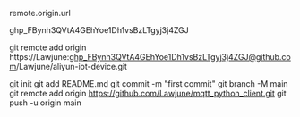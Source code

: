 remote.origin.url


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

git remote add origin https://Lawjune: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@github.com/Lawjune/aliyun-iot-device.git

git init
git add README.md
git commit -m "first commit"
git branch -M main
git remote add origin https://github.com/Lawjune/mqtt_python_client.git
git push -u origin main